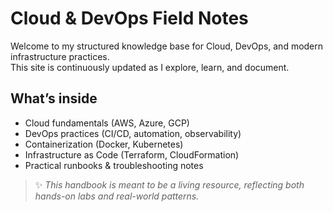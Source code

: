 # Cloud & DevOps Field Notes

Welcome to my structured knowledge base for Cloud, DevOps, and modern infrastructure practices.  
This site is continuously updated as I explore, learn, and document.

## What’s inside
- Cloud fundamentals (AWS, Azure, GCP)
- DevOps practices (CI/CD, automation, observability)
- Containerization (Docker, Kubernetes)
- Infrastructure as Code (Terraform, CloudFormation)
- Practical runbooks & troubleshooting notes

> ✨ *This handbook is meant to be a living resource, reflecting both hands-on labs and real-world patterns.*
